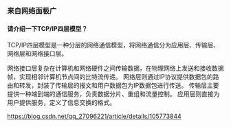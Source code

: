 ### 来自网络面极广

#### 请介绍一下TCP/IP四层模型？

TCP/IP四层模型是一种分层的网络通信模型，将网络通信分为应用层、传输层、网络层和网络接口层。

网络接口层复杂在计算机和网络硬件之间传输数据，在物理网络上发送和接收数据帧，实现相邻计算机节点间的比特流传递。
网络层则通过IP协议提供数据包的路由和转发，封装了传输层的报文和用户数据包为IP数据包进行传送。
传输层主要提供一种端到端的通信服务，负责数据分片、重组和流量控制。
应用层则直接为用户提供服务，定义了信息交换的格式。

https://blog.csdn.net/qq_27096221/article/details/105773844
